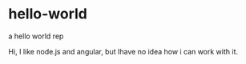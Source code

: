 # hello-world
a hello world rep

Hi, I like node.js and angular, but Ihave no idea how i can work with it.
